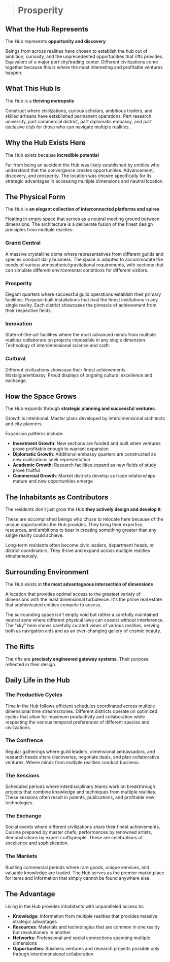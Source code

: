 ># Prosperity

## What the Hub Represents

The Hub represents **opportunity and discovery** 

Beings from across realities have chosen to establish the hub out of ambition, curiosity, and the unprecedented opportunities that rifts provides. Equivalent of a major port city/trading center. Different civilizations come together because this is where the most interesting and profitable ventures happen.


## What This Hub Is

The Hub is a **thriving metropolis**

Construct where civilizations, curious scholars, ambitious traders, and skilled artisans have established permanent operations. Part research university, part commercial district, part diplomatic embassy, and part exclusive club for those who can navigate multiple realities.

## Why the Hub Exists Here

The Hub exists because **incredible potential** 

Far from being an accident the Hub was likely established by entities who understood that the convergence creates opportunities. Advancement, discovery, and prosperity. The location was chosen specifically for its strategic advantages in accessing multiple dimensions and neutral location.

## The Physical Form

The Hub is **an elegant collection of interconnected platforms and spires** 

Floating in empty space that serves as a neutral meeting ground between dimensions. The architecture is a deliberate fusion of the finest design principles from multiple realities:
### Grand Central
A massive crystalline dome where representatives from different guilds and species conduct daily business. The space is adapted to accommodate the needs of various atmospheric/gravitational requirements, with sections that can simulate different environmental conditions for different visitors.

### Prosperity
Elegant quarters where successful guild operations establish their primary facilities. Purpose-built installations that rival the finest institutions in any single reality. Each district showcases the pinnacle of achievement from their respective fields.

### Innovation
State-of-the-art facilities where the most advanced minds from multiple realities collaborate on projects impossible in any single dimension. Technology of interdimensional science and craft.

### Cultural
Different civilizations showcase their finest achievements. Nostalgia/embassy. Proud displays of ongoing cultural excellence and exchange.

## How the Space Grows

The Hub expands through **strategic planning and successful ventures**. 

Growth is intentional. Master plans developed by interdimensional architects and city planners.

Expansion patterns include:
- **Investment Growth**: New sections are funded and built when ventures prove profitable enough to warrant expansion
- **Diplomatic Growth**: Additional embassy quarters are constructed as new civilizations seek representation
- **Academic Growth**: Research facilities expand as new fields of study prove fruitful
- **Commercial Growth**: Market districts develop as trade relationships mature and new opportunities emerge

## The Inhabitants as Contributors

The residents don't just grow the Hub **they actively design and develop it**. 

These are accomplished beings who chose to relocate here because of the unique opportunities the Hub provides. They bring their expertise, resources, and ambitions to bear in creating something greater than any single reality could achieve.

Long-term residents often become civic leaders, department heads, or district coordinators. They thrive and expand across multiple realities simultaneously.

## Surrounding Environment

The Hub exists at **the most advantageous intersection of dimensions** 

A location that provides optimal access to the greatest variety of dimensions with the least dimensional turbulence. It's the prime real estate that sophisticated entities compete to access.

The surrounding space isn't empty void but rather a carefully maintained neutral zone where different physical laws can coexist without interference. The "sky" here shows carefully curated views of various realities, serving both as navigation aids and as an ever-changing gallery of cosmic beauty.

## The Rifts

The rifts are **precisely engineered gateway systems**. Their purpose reflected in their design.

## Daily Life in the Hub

### The Productive Cycles
Time in the Hub follows efficient schedules coordinated across multiple dimensional time streams/zones. Different districts operate on optimized cycles that allow for maximum productivity and collaboration while respecting the various temporal preferences of different species and civilizations.

### The Confrence
Regular gatherings where guild leaders, dimensional ambassadors, and research heads share discoveries, negotiate deals, and plan collaborative ventures. Where minds from multiple realities conduct business.

### The Sessions
Scheduled periods where interdisciplinary teams work on breakthrough projects that combine knowledge and techniques from multiple realities. These sessions often result in patents, publications, and profitable new technologies.

### The Exchange
Social events where different civilizations share their finest achievements. Cuisine prepared by master chefs, performances by renowned artists, demonstrations by expert craftspeople. These are celebrations of excellence and sophistication.

### The Markets
Bustling commercial periods where rare goods, unique services, and valuable knowledge are traded. The Hub serves as the premier marketplace for items and information that simply cannot be found anywhere else.

## The Advantage

Living in the Hub provides inhabitants with unparalleled access to:
- **Knowledge**: Information from multiple realities that provides massive strategic advantages
- **Resources**: Materials and technologies that are common in one reality but revolutionary in another
- **Networks**: Professional and social connections spanning multiple dimensions
- **Opportunities**: Business ventures and research projects possible only through interdimensional collaboration